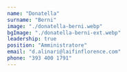 ```yaml
---
name: "Donatella"
surname: "Berni"
image: "./donatella-berni.webp"
bgImage: "./donatella-berni-ext.webp"
leadership: true
position: "Amministratore"
email: "d.alinari@laifinflorence.com"
phone: "393 400 1791"
---
```


